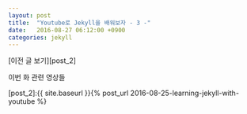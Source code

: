 ```yaml
---
layout: post
title:  "Youtube로 Jekyll을 배워보자 - 3 -"
date:   2016-08-27 06:12:00 +0900
categories: jekyll
---
```

[이전 글 보기][post_2]

이번 화 관련 영상들


[post_2]:{{ site.baseurl }}{% post_url 2016-08-25-learning-jekyll-with-youtube %}
